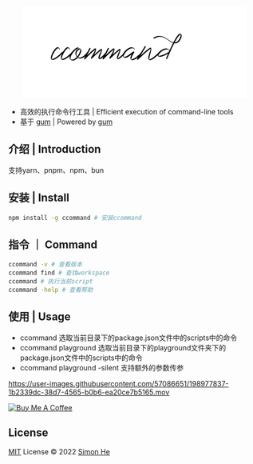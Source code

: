 <span><div align="center">![kv](/assets/kv.png)</div></span>

- 高效的执行命令行工具 | Efficient execution of command-line tools
- 基于 [gum](https://github.com/charmbracelet/gum#installation) | Powered by [gum](https://github.com/charmbracelet/gum#installation)

## 介绍 | Introduction
支持yarn、pnpm、npm、bun

## 安装 | Install
```bash
npm install -g ccommand # 安装ccommand
```

## 指令 ｜ Command
```bash
ccommand -v # 查看版本
ccommand find # 查找workspace
ccommand # 执行当前script
ccommand -help # 查看帮助
```

## 使用 | Usage
- ccommand 选取当前目录下的package.json文件中的scripts中的命令
- ccommand playground 选取当前目录下的playground文件夹下的package.json文件中的scripts中的命令
- ccommand playground -silent 支持额外的参数传参

https://user-images.githubusercontent.com/57086651/198977837-1b2339dc-38d7-4565-b0b6-ea20ce7b5165.mov


<a href="https://github.com/Simon-He95/sponsor" target="_blank"><img src="https://cdn.buymeacoffee.com/buttons/default-orange.png" alt="Buy Me A Coffee" style="height: 51px !important;width: 217px !important;" ></a>

## License
[MIT](./LICENSE) License © 2022 [Simon He](https://github.com/Simon-He95)
